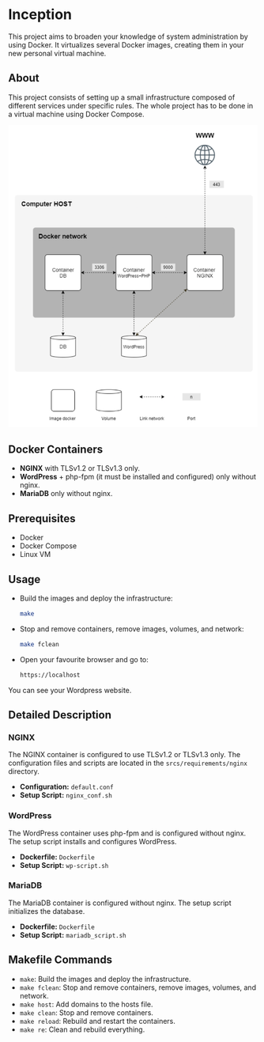 # Inception

This project aims to broaden your knowledge of system administration by using Docker. It virtualizes several Docker images, creating them in your new personal virtual machine.

## About

This project consists of setting up a small infrastructure composed of different services under specific rules. The whole project has to be done in a virtual machine using Docker Compose.

![Infrastructure](images/architecture.png)

## Docker Containers

- **NGINX** with TLSv1.2 or TLSv1.3 only.
- **WordPress** + php-fpm (it must be installed and configured) only without nginx.
- **MariaDB** only without nginx.

## Prerequisites

- Docker
- Docker Compose
- Linux VM

## Usage

- Build the images and deploy the infrastructure:

    ```bash
    make
    ```

- Stop and remove containers, remove images, volumes, and network:

    ```bash
    make fclean
    ```

- Open your favourite browser and go to:
    
    ```bash
    https://localhost
    ```
    
You can see your Wordpress website.

## Detailed Description

### NGINX

The NGINX container is configured to use TLSv1.2 or TLSv1.3 only. The configuration files and scripts are located in the `srcs/requirements/nginx` directory.

- **Configuration:** `default.conf`
- **Setup Script:** `nginx_conf.sh`

### WordPress

The WordPress container uses php-fpm and is configured without nginx. The setup script installs and configures WordPress.

- **Dockerfile:** `Dockerfile`
- **Setup Script:** `wp-script.sh`

### MariaDB

The MariaDB container is configured without nginx. The setup script initializes the database.

- **Dockerfile:** `Dockerfile`
- **Setup Script:** `mariadb_script.sh`

## Makefile Commands

- `make`: Build the images and deploy the infrastructure.
- `make fclean`: Stop and remove containers, remove images, volumes, and network.
- `make host`: Add domains to the hosts file.
- `make clean`: Stop and remove containers.
- `make reload`: Rebuild and restart the containers.
- `make re`: Clean and rebuild everything.